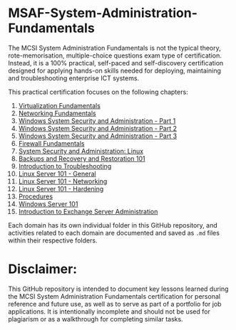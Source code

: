 # MSAF-System-Administration-Fundamentals
The MCSI System Administration Fundamentals is not the typical theory, rote-memorisation, multiple-choice questions exam type of certification. Instead, it is a 100% practical, self-paced and self-discovery certification designed for applying hands-on skills needed for deploying, maintaining and troubleshooting enterprise ICT systems.

This practical certification focuses on the following chapters:

1. [Virtualization Fundamentals]()
2. [Networking Fundamentals]()
3. [Windows System Security and Administration - Part 1]()
4. [Windows System Security and Administration - Part 2]()
5. [Windows System Security and Administration - Part 3]()
6. [Firewall Fundamentals]()
7. [System Security and Administration: Linux]()
8. [Backups and Recovery and Restoration 101]()
9. [Introduction to Troubleshooting]()
10. [Linux Server 101 - General]()
11. [Linux Server 101 - Networking]()
12. [Linux Server 101 - Hardening]()
13. [Procedures]()
14. [Windows Server 101]()
15. [Introduction to Exchange Server Administration]()

Each domain has its own individual folder in this GitHub repository, and activities related to each domain are documented and saved as `.md` files within their respective folders.

# Disclaimer:
This GitHub repository is intended to document key lessons learned during the MCSI System Administration Fundamentals certification for personal reference and future use, as well as to serve as part of a portfolio for job applications. It is intentionally incomplete and should not be used for plagiarism or as a walkthrough for completing similar tasks.


